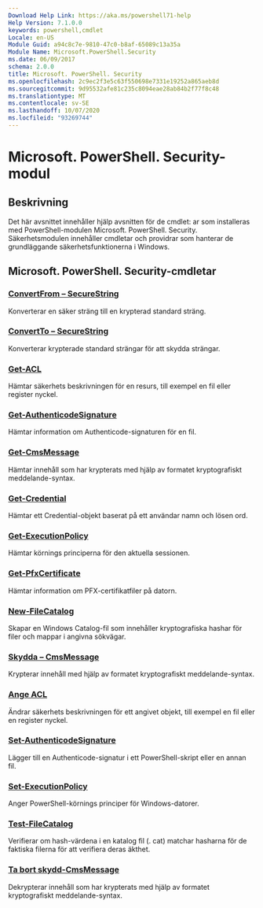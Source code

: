 ```yaml
---
Download Help Link: https://aka.ms/powershell71-help
Help Version: 7.1.0.0
keywords: powershell,cmdlet
Locale: en-US
Module Guid: a94c8c7e-9810-47c0-b8af-65089c13a35a
Module Name: Microsoft.PowerShell.Security
ms.date: 06/09/2017
schema: 2.0.0
title: Microsoft. PowerShell. Security
ms.openlocfilehash: 2c9ec2f3e5c63f550698e7331e19252a865aeb8d
ms.sourcegitcommit: 9d95532afe81c235c8094eae28ab84b2f77f8c48
ms.translationtype: MT
ms.contentlocale: sv-SE
ms.lasthandoff: 10/07/2020
ms.locfileid: "93269744"
---
```

# Microsoft. PowerShell. Security-modul

## Beskrivning

Det här avsnittet innehåller hjälp avsnitten för de cmdlet: ar som installeras med PowerShell-modulen Microsoft. PowerShell. Security. Säkerhetsmodulen innehåller cmdletar och providrar som hanterar de grundläggande säkerhetsfunktionerna i Windows.

## Microsoft. PowerShell. Security-cmdletar

### [ConvertFrom – SecureString](ConvertFrom-SecureString.md)
Konverterar en säker sträng till en krypterad standard sträng.

### [ConvertTo – SecureString](ConvertTo-SecureString.md)
Konverterar krypterade standard strängar för att skydda strängar.

### [Get-ACL](Get-Acl.md)
Hämtar säkerhets beskrivningen för en resurs, till exempel en fil eller register nyckel.

### [Get-AuthenticodeSignature](Get-AuthenticodeSignature.md)
Hämtar information om Authenticode-signaturen för en fil.

### [Get-CmsMessage](Get-CmsMessage.md)
Hämtar innehåll som har krypterats med hjälp av formatet kryptografiskt meddelande-syntax.

### [Get-Credential](Get-Credential.md)
Hämtar ett Credential-objekt baserat på ett användar namn och lösen ord.

### [Get-ExecutionPolicy](Get-ExecutionPolicy.md)
Hämtar körnings principerna för den aktuella sessionen.

### [Get-PfxCertificate](Get-PfxCertificate.md)
Hämtar information om PFX-certifikatfiler på datorn.

### [New-FileCatalog](New-FileCatalog.md)
Skapar en Windows Catalog-fil som innehåller kryptografiska hashar för filer och mappar i angivna sökvägar.

### [Skydda – CmsMessage](Protect-CmsMessage.md)
Krypterar innehåll med hjälp av formatet kryptografiskt meddelande-syntax.

### [Ange ACL](Set-Acl.md)
Ändrar säkerhets beskrivningen för ett angivet objekt, till exempel en fil eller en register nyckel.

### [Set-AuthenticodeSignature](Set-AuthenticodeSignature.md)
Lägger till en Authenticode-signatur i ett PowerShell-skript eller en annan fil.

### [Set-ExecutionPolicy](Set-ExecutionPolicy.md)
Anger PowerShell-körnings principer för Windows-datorer.

### [Test-FileCatalog](Test-FileCatalog.md)
Verifierar om hash-värdena i en katalog fil (. cat) matchar hasharna för de faktiska filerna för att verifiera deras äkthet.

### [Ta bort skydd-CmsMessage](Unprotect-CmsMessage.md)
Dekrypterar innehåll som har krypterats med hjälp av formatet kryptografiskt meddelande-syntax.

